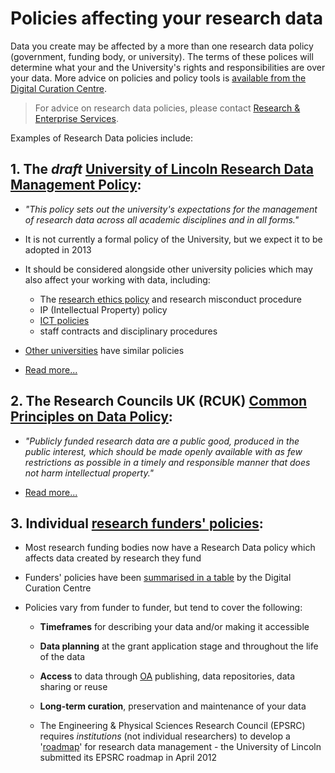 # Policies affecting your research data

Data you create may be affected by a more than one research data policy (government, funding body, or university). The terms of these polices will determine what your and the University's rights and responsibilities are over your data. More advice on policies and policy tools is [available from the Digital Curation Centre](http://www.dcc.ac.uk/resources/policy-and-legal/policy-tools-and-guidance/policy-tools-and-guidance).

> For advice on research data policies, please contact [Research & Enterprise Services](http://research.blogs.lincoln.ac.uk/).

Examples of Research Data policies include:

## 1. The *draft* [University of Lincoln Research Data Management Policy](https://orbital.lincoln.ac.uk/rdm-policy):

* *"This policy sets out the university's expectations for the management of research data across all academic disciplines and in all forms."*
	
* It is not currently a formal policy of the University, but we expect it to be adopted in 2013

* It should be considered alongside other university policies which may also affect your working with data, including:

   * The [research ethics policy](https://portal.lincoln.ac.uk/C11/C8/ResearchEthicsPolicy/default.aspx) and research misconduct procedure
   * IP (Intellectual Property) policy
   * [ICT policies](https://portal.lincoln.ac.uk/C2/C5/ICTPolicies/default.aspx)
   * staff contracts and disciplinary procedures

* [Other universities](http://www.dcc.ac.uk/resources/policy-and-legal/institutional-data-policies/uk-institutional-data-policies) have similar policies
	
* [Read more...](https://orbital.lincoln.ac.uk/rdm-policy)

## 2. The Research Councils UK (RCUK) [Common Principles on Data Policy](http://lncn.eu/bqz3):

* *"Publicly funded research data are a public good, produced in the public interest, which should be made openly available with as few restrictions as possible in a timely and responsible manner that does not harm intellectual property."*
	
* [Read more...](http://lncn.eu/bqz3)

## 3. Individual [research funders' policies](http://lncn.eu/cz46):

* Most research funding bodies now have a Research Data policy which affects data created by research they fund
	
* Funders' policies have been [summarised in a table](http://lncn.eu/cz46) by the Digital Curation Centre
	
* Policies vary from funder to funder, but tend to cover the following:
    * **Timeframes** for describing your data and/or making it accessible
	
    * **Data planning** at the grant application stage and throughout the life of the data
	
	* **Access** to data through [OA](http://en.wikipedia.org/wiki/Open_access) publishing, data repositories, data sharing or reuse
	
	* **Long-term curation**, preservation and maintenance of your data
	
	* The Engineering & Physical Sciences Research Council (EPSRC) requires *institutions* (not individual researchers) to develop a '[roadmap](http://www.epsrc.ac.uk/about/standards/researchdata/Pages/policyframework.aspx)' for research data management - the University of Lincoln submitted its EPSRC roadmap in April 2012